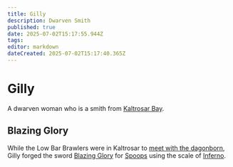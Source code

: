 ```yaml
---
title: Gilly
description: Dwarven Smith
published: true
date: 2025-07-02T15:17:55.944Z
tags: 
editor: markdown
dateCreated: 2025-07-02T15:17:40.365Z
---
```


# Gilly
A dwarven woman who is a smith from [Kaltrosar Bay](/locations/Mardun/Kaltrosar).


## Blazing Glory
While the Low Bar Brawlers were in Kaltrosar to [meet with the dagonborn](/Events/meeting-the-dragonborn-of-kaltrosar), Gilly forged the sword [Blazing Glory](/items/Blazing-Glory) for [Spoops](/characters/spoops) using the scale of [Inferno](/characters/inferno).
